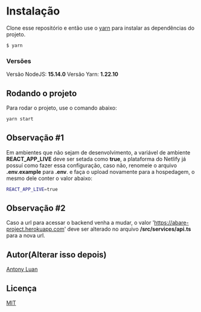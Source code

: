 
# Instalação

Clone esse repositório e então use o [yarn](https://classic.yarnpkg.com/en/docs/install) para instalar as dependências do projeto.

```bash
$ yarn
```

### Versões

Versão NodeJS: **15.14.0**
Versão Yarn: **1.22.10**

## Rodando o projeto

Para rodar o projeto, use o comando abaixo:

```bash
yarn start
```

## Observação #1

Em ambientes que não sejam de desenvolvimento, a variável de ambiente **REACT_APP_LIVE** deve ser setada como **true**, a plataforma do Netlify já possuí como fazer essa configuração, caso não, renomeie o arquivo **.env.example** para **.env**. e faça o upload novamente para a hospedagem, o mesmo dele conter o valor abaixo:

```bash
REACT_APP_LIVE=true
```

## Observação #2

Caso a url para acessar o backend venha a mudar, o valor 'https://abare-project.herokuapp.com' deve ser alterado no arquivo **/src/services/api.ts** para a nova url.


## Autor(Alterar isso depois)

[Antony Luan](https://github.com/antonylrds)


## Licença
[MIT](https://choosealicense.com/licenses/mit/)